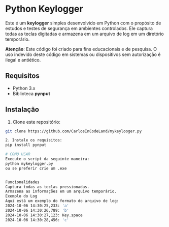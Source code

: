 # Python Keylogger



Este é um **keylogger** simples desenvolvido em Python com o propósito de estudos e testes de segurança em ambientes controlados. Ele captura todas as teclas digitadas e armazena em um arquivo de log em um diretório temporário.

**Atenção**: Este código foi criado para fins educacionais e de pesquisa. O uso indevido deste código em sistemas ou dispositivos sem autorização é ilegal e antiético.

## Requisitos

- Python 3.x
- Biblioteca **pynput**

## Instalação

1. Clone este repositório:

```bash
git clone https://github.com/CarlosInCodeLand/mykeylooger.py

2. Instale os requisitos:
pip install pynput 

# COMO USAR
Execute o script da seguinte maneira: 
python mykeylogger.py 
ou se preferir crie um .exe


Funcionalidades
Captura todas as teclas pressionadas.
Armazena as informações em um arquivo temporário.
Exemplo do Log
Aqui está um exemplo do formato do arquivo de log: 
2024-10-06 14:30:25,233: 'a'
2024-10-06 14:30:26,789: 'b'
2024-10-06 14:30:27,123: Key.space
2024-10-06 14:30:28,456: 'c'